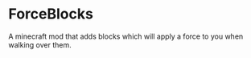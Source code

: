 # ForceBlocks
A  minecraft mod that adds blocks which will apply a force to you when walking over them.
